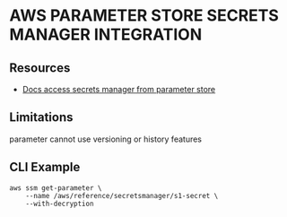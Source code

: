 # AWS PARAMETER STORE SECRETS MANAGER INTEGRATION

## Resources
- [Docs access secrets manager from parameter store](https://docs.aws.amazon.com/systems-manager/latest/userguide/parameter-store-policies.html)

## Limitations
parameter cannot use versioning or history features

## CLI Example
```console
aws ssm get-parameter \
    --name /aws/reference/secretsmanager/s1-secret \
    --with-decryption
```